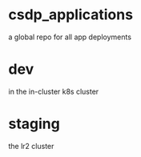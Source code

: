 # csdp_applications
a global repo for all app deployments

# dev
in the in-cluster k8s cluster

# staging
the lr2 cluster
